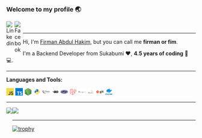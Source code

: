 ### Welcome to my profile :earth_asia:

<a target="_blank" href="https://www.linkedin.com/in/firman-abdul-hakim-2a818b92">
  <img align="left" alt="Linkedin" width="22px" src="https://upload.wikimedia.org/wikipedia/commons/e/e9/Linkedin_icon.svg" />
</a>
<a target="_blank" href="https://www.facebook.com/fimzjs">
  <img align="left" alt="Facebook" width="22px" src="https://upload.wikimedia.org/wikipedia/commons/5/51/Facebook_f_logo_%282019%29.svg" />
</a>
</br>

---- 
Hi, I'm [Firman Abdul Hakim](https://firmanjs.github.io), but you can call me **firman or fim**. 

I'm a Backend Developer from Sukabumi :heart:, **4.5 years of coding** 🧐 :computer:. 


----
**Languages and Tools:**  

<code><img height="20" src="https://raw.githubusercontent.com/github/explore/80688e429a7d4ef2fca1e82350fe8e3517d3494d/topics/javascript/javascript.png"></code>
<code><img height="20" src="https://raw.githubusercontent.com/github/explore/80688e429a7d4ef2fca1e82350fe8e3517d3494d/topics/typescript/typescript.png"></code>
<code><img height="20" src="https://raw.githubusercontent.com/github/explore/80688e429a7d4ef2fca1e82350fe8e3517d3494d/topics/nodejs/nodejs.png"></code>
<code><img height="20" src="https://raw.githubusercontent.com/github/explore/80688e429a7d4ef2fca1e82350fe8e3517d3494d/topics/python/python.png"></code>
<code><img height="20" src="https://raw.githubusercontent.com/github/explore/80688e429a7d4ef2fca1e82350fe8e3517d3494d/topics/flask/flask.png"></code>
<code><img height="20" src="https://raw.githubusercontent.com/github/explore/80688e429a7d4ef2fca1e82350fe8e3517d3494d/topics/go/go.png"></code>
<code><img height="20" src="https://raw.githubusercontent.com/github/explore/80688e429a7d4ef2fca1e82350fe8e3517d3494d/topics/php/php.png"></code>
<code><img height="20" src="https://raw.githubusercontent.com/github/explore/80688e429a7d4ef2fca1e82350fe8e3517d3494d/topics/laravel/laravel.png"></code>
<code><img height="20" src="https://raw.githubusercontent.com/github/explore/80688e429a7d4ef2fca1e82350fe8e3517d3494d/topics/mongodb/mongodb.png"></code>
<code><img height="20" src="https://raw.githubusercontent.com/github/explore/80688e429a7d4ef2fca1e82350fe8e3517d3494d/topics/mysql/mysql.png"></code>
<code><img height="20" src="https://raw.githubusercontent.com/github/explore/80688e429a7d4ef2fca1e82350fe8e3517d3494d/topics/git/git.png"></code>
<code><img height="20" src="https://raw.githubusercontent.com/github/explore/80688e429a7d4ef2fca1e82350fe8e3517d3494d/topics/docker/docker.png"></code>

----
<div>
  <img height="170" align="left" src="https://github-readme-stats.vercel.app/api?username=firmanJS&count_private=true&include_all_commits=true" />
  <img src="https://github-readme-stats.vercel.app/api/top-langs/?username=firmanJS&layout=compact" />
</div>

----
[![trophy](https://github-profile-trophy.vercel.app/?username=firmanJS)](https://github.com/ryo-ma/github-profile-trophy)
